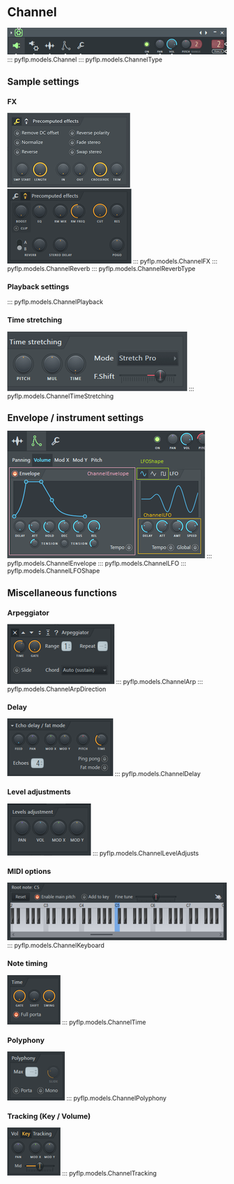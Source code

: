 # Channel
![](../img/channel-toolbar.png)
::: pyflp.models.Channel
::: pyflp.models.ChannelType

## Sample settings
### FX
![](../img/channel-fx1.png) ![](../img/channel-fx2.png)
::: pyflp.models.ChannelFX
::: pyflp.models.ChannelReverb
::: pyflp.models.ChannelReverbType

### Playback settings
::: pyflp.models.ChannelPlayback

### Time stretching
![](../img/channel-stretching.png)
::: pyflp.models.ChannelTimeStretching

## Envelope / instrument settings
![](../img/channel-envlfo.png)
::: pyflp.models.ChannelEnvelope
::: pyflp.models.ChannelLFO
::: pyflp.models.ChannelLFOShape

## Miscellaneous functions
### Arpeggiator
![](../img/channel-arp.png)
::: pyflp.models.ChannelArp
::: pyflp.models.ChannelArpDirection

### Delay
![](../img/channel-delay.png)
::: pyflp.models.ChannelDelay

### Level adjustments
![](../img/channel-level-adjusts.png)
::: pyflp.models.ChannelLevelAdjusts

### MIDI options
![](../img/channel-keyboard.png)
::: pyflp.models.ChannelKeyboard

### Note timing
![](../img/channel-time.png)
::: pyflp.models.ChannelTime

### Polyphony
![](../img/channel-polyphony.png)
::: pyflp.models.ChannelPolyphony

### Tracking (Key / Volume)
![](../img/channel-tracking.png)
::: pyflp.models.ChannelTracking

